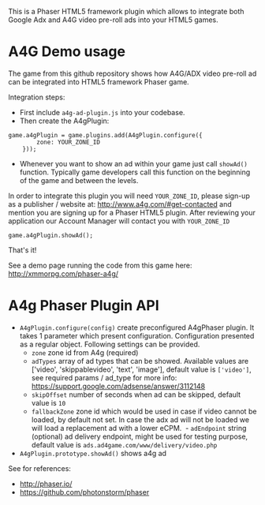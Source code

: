 This is a Phaser HTML5 framework plugin which allows to integrate both Google Adx and A4G video pre-roll ads into your HTML5 games.

A4G Demo usage
================

The game from this github repository shows how A4G/ADX video pre-roll ad can be integrated into HTML5 framework Phaser game.

Integration steps:
* First include `a4g-ad-plugin.js` into your codebase.
* Then create the A4gPlugin:

```
game.a4gPlugin = game.plugins.add(A4gPlugin.configure({
        zone: YOUR_ZONE_ID
    }));
```
* Whenever you want to show an ad within your game just call `showAd()` function. 
Typically game developers call this function on the beginning of the game and between the levels. 

In order to integrate this plugin you will need `YOUR_ZONE_ID`, please sign-up as a publisher / website at: http://www.a4g.com/#get-contacted
and mention you are signing up for a Phaser HTML5 plugin. After reviewing your application our Account Manager will contact you with `YOUR_ZONE_ID`

```
game.a4gPlugin.showAd();
```
That's it!

See a demo page running the code from this game here: http://xmmorpg.com/phaser-a4g/

A4g Phaser Plugin API
=====================

- `A4gPlugin.configure(config)` create preconfigured A4gPhaser plugin. It takes 1 parameter which present configuration.
Configuration presented as a regular object. Following settings can be provided.
  - `zone` zone id from A4g (required)
  - `adTypes` array of ad types that can be showed. Available values are ['video', 'skippablevideo', 'text', 'image'], default value is `['video']`, see required params / ad_type for more info: https://support.google.com/adsense/answer/3112148
  - `skipOffset` number of seconds when ad can be skipped, default value is `10`
  - `fallbackZone` zone id which would be used in case if video cannot be loaded, by default not set. In case the adx ad will not be loaded we will load a replacement ad with a lower eCPM.
  - `adEndpoint` string (optional) ad delivery endpoint, might be used for testing purpose, default value is `ads.ad4game.com/www/delivery/video.php` 
- `A4gPlugin.prototype.showAd()` shows a4g ad

See for references:
* http://phaser.io/
* https://github.com/photonstorm/phaser
